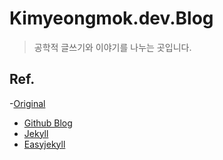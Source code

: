 # Kimyeongmok.dev.Blog

> 공학적 글쓰기와 이야기를 나누는 곳입니다.

## Ref.

-[Original](https://github.com/sigmadream/gitblog-templates)

- [Github Blog](https://pages.github.com/)
- [Jekyll](https://jekyllrb.com/)
- [Easyjekyll](https://github.com/Halryang/jekyll-now)
